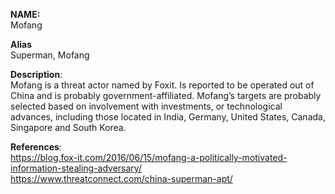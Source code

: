 **NAME:**  
Mofang  
  
**Alias**  
Superman, Mofang  

**Description**:   
Mofang is a threat actor named by Foxit. Is reported to be operated out of China and is probably government-affiliated. Mofang’s targets are probably selected based on involvement with investments, or technological advances, including those located in India, Germany, United States, Canada, Singapore and South Korea.
  
**References**:  
https://blog.fox-it.com/2016/06/15/mofang-a-politically-motivated-information-stealing-adversary/  
https://www.threatconnect.com/china-superman-apt/  